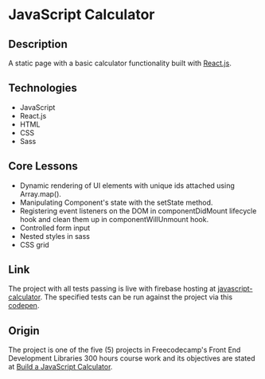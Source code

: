 # JavaScript Calculator

## Description

A static page with a basic calculator functionality built with [React.js](https://reactjs.org).

## Technologies

- JavaScript
- React.js
- HTML
- CSS
- Sass

## Core Lessons

- Dynamic rendering of UI elements with unique ids attached using Array.map().
- Manipulating Component's state with the setState method.
- Registering event listeners on the DOM in componentDidMount lifecycle hook and clean them up in componentWillUnmount hook.
- Controlled form input
- Nested styles in sass
- CSS grid

## Link

The project with all tests passing is live with firebase hosting at [javascript-calculator](https://javascript-calculator-5ca88.web.app/). The specified tests can be run against the project via this [codepen](https://codepen.io/niranad/full/eYvveqP).

## Origin

The project is one of the five (5) projects in Freecodecamp's Front End Development Libraries 300 hours course work and its objectives are stated at [Build a JavaScript Calculator](https://www.freecodecamp.org/learn/front-end-development-libraries/front-end-development-libraries-projects/build-a-javascript-calculator).
